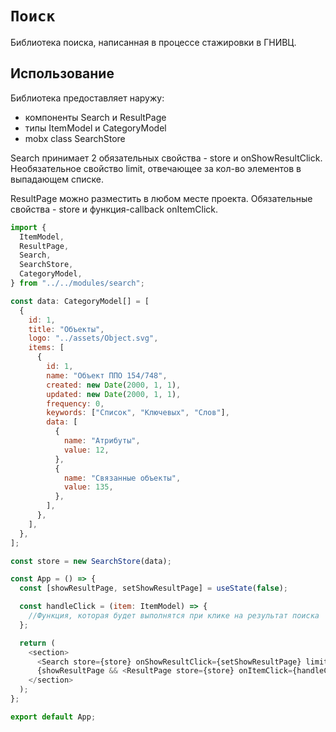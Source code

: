 # `Поиск`

Библиотека поиска, написанная в процессе стажировки в ГНИВЦ.

## Использование

Библиотека предоставляет наружу: 
* компоненты Search и ResultPage
* типы ItemModel и CategoryModel
* mobx class SearchStore

Search принимает 2 обязательных свойства - store и onShowResultClick. Необязательное свойство limit, отвечающее за кол-во элементов в выпадающем списке.


ResultPage можно разместить в любом месте проекта. Обязательные свойства - store и функция-callback onItemClick.

```js
import {
  ItemModel,
  ResultPage,
  Search,
  SearchStore,
  CategoryModel,
} from "../../modules/search";

const data: CategoryModel[] = [
  {
    id: 1,
    title: "Объекты",
    logo: "../assets/Object.svg",
    items: [
      {
        id: 1,
        name: "Объект ППО 154/748",
        created: new Date(2000, 1, 1),
        updated: new Date(2000, 1, 1),
        frequency: 0,
        keywords: ["Список", "Ключевых", "Слов"],
        data: [
          {
            name: "Атрибуты",
            value: 12,
          },
          {
            name: "Связанные объекты",
            value: 135,
          },
        ],
      },
    ],
  },
];

const store = new SearchStore(data);

const App = () => {
  const [showResultPage, setShowResultPage] = useState(false);

  const handleClick = (item: ItemModel) => {
    //Функция, которая будет выполнятся при клике на результат поиска
  };

  return (
    <section>
      <Search store={store} onShowResultClick={setShowResultPage} limit={10} />
      {showResultPage && <ResultPage store={store} onItemClick={handleClick} />}
    </section>
  );
};

export default App;
```
